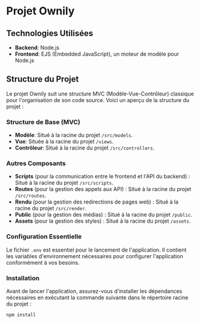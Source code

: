 # Projet Ownily

## Technologies Utilisées

- **Backend**: Node.js
- **Frontend**: EJS (Embedded JavaScript), un moteur de modèle pour Node.js

## Structure du Projet

Le projet Ownily suit une structure MVC (Modèle-Vue-Contrôleur) classique pour l'organisation de son code source. Voici un aperçu de la structure du projet :

### Structure de Base (MVC)

- **Modèle**: Situé à la racine du projet `/src/models`.
- **Vue**: Située à la racine du projet `/views`.
- **Contrôleur**: Situé à la racine du projet `/src/controllers`.

### Autres Composants

- **Scripts** (pour la communication entre le frontend et l'API du backend) : Situé à la racine du projet `/src/scripts`.
- **Routes** (pour la gestion des appels aux API) : Situé à la racine du projet `/src/routes`.
- **Rendu** (pour la gestion des redirections de pages web) : Situé à la racine du projet `/src/render`.
- **Public** (pour la gestion des médias) : Situé à la racine du projet `/public`.
- **Assets** (pour la gestion des styles) : Situé à la racine du projet `/assets`.

### Configuration Essentielle

Le fichier `.env` est essentiel pour le lancement de l'application. Il contient les variables d'environnement nécessaires pour configurer l'application conformément à vos besoins.

### Installation

Avant de lancer l'application, assurez-vous d'installer les dépendances nécessaires en exécutant la commande suivante dans le répertoire racine du projet :

```bash
npm install
